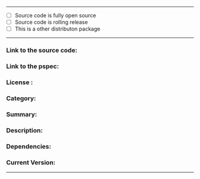 ---------------------
* [ ] Source code is fully open source
* [ ] Source code is rolling release
* [ ] This is a other distributon package
---------------------

### Link to the source code:
### Link to the pspec:
### License :
### Category:
### Summary:
### Description:
### Dependencies:
### Current Version:
---------------------
